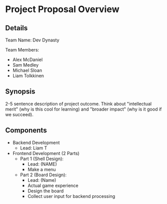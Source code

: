 # Project Proposal Overview

## Details
Team Name: Dev Dynasty

Team Members:

* Alex McDaniel
* Sam Medley 
* Michael Sloan
* Liam Tolkkinen

## Synopsis
2-5 sentence description of project outcome. Think about "intellectual merit" (why is this cool for learning) and "broader impact" (why is it good if we succeed).



## Components
* Backend Development
  * Lead: Liam T
* Frontend Development (2 Parts)
  * Part 1 (Shell Design):
      - Lead: (NAME)
      - Make a menu
  * Part 2 (Board Design):
      - Lead: (Name)
      - Actual game experience
      - Design the board
      - Collect user input for backend processing

